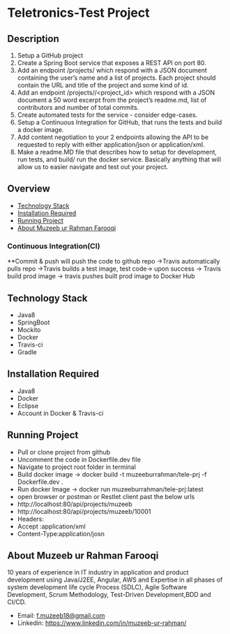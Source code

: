# Teletronics-Test Project 
## Description
1. Setup a GitHub project
2. Create a Spring Boot service that exposes a REST API on port 80.
3. Add an endpoint /projects/<username> which respond with a JSON document containing the user’s name and a list of projects. Each project should contain the URL and title of the project and some kind of id.
4. Add an endpoint /projects/<username>/<project_id> which respond with a JSON document a 50 word excerpt from the project’s readme.md, list of contributors and number of total commits.
5. Create automated tests for the service - consider edge-cases.
6. Setup a Continuous Integration for GitHub, that runs the tests and build a docker image.
7. Add content negotiation to your 2 endpoints allowing the API to be requested to reply with either application/json or application/xml.
8. Make a readme.MD file that describes how to setup for development, run tests, and build/ run the docker service. Basically anything that will allow us to easier navigate and test out your project.

## Overview
* [Technology Stack](#technology-stack)
* [Installation Required](#installation-required)
* [Running Project](#running-project)
* [About Muzeeb ur Rahman Farooqi](#about-Muzeeb-ur-Rahman-Farooqi)

### Continuous Integration(CI)
  **Commit & push will push the code to github repo ->Travis automatically pulls repo ->Travis builds a test image, test code-> upon success -> Travis build prod image -> travis pushes built prod image to Docker Hub

## Technology Stack
  - Java8
  - SpringBoot
  - Mockito
  - Docker
  - Travis-ci
  - Gradle

## Installation Required
  - Java8
  - Docker
  - Eclipse
  - Account in Docker & Travis-ci

## Running Project
  - Pull or clone project from github  
  - Uncomment the code in Dockerfile.dev file
  - Navigate to project root folder in terminal
  - Build docker image -> docker build -t muzeeburrahman/tele-prj -f Dockerfile.dev . 
  - Run docker Image -> docker run muzeeburrahman/tele-prj:latest
  - open browser or postman or Restlet client past the below urls
  - http://localhost:80/api/projects/muzeeb
  - http://localhost:80/api/projects/muzeeb/10001
  - Headers:
  - Accept      :application/xml
  - Content-Type:application/josn

## About Muzeeb ur Rahman Farooqi
   10 years of experience in IT industry in application and product development using Java/J2EE, Angular, AWS and Expertise in all phases of system development life cycle Process (SDLC), Agile Software Development, Scrum Methodology, Test-Driven Development,BDD and CI/CD.
  - Email: f.muzeeb18@gmail.com
  - Linkedin: https://www.linkedin.com/in/muzeeb-ur-rahman/
